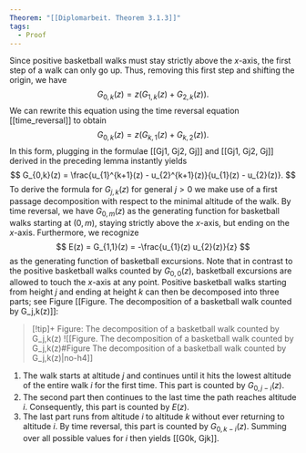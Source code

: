 ```yaml
---
Theorem: "[[Diplomarbeit. Theorem 3.1.3]]"
tags:
  - Proof
---
```


Since positive basketball walks must stay strictly above the $x$-axis, the first step of a walk can only go up.
Thus, removing this first step and shifting the origin, we have
$$
G_{0,k}(z) = z(G_{1,k}(z) + G_{2,k}(z)).
$$
We can rewrite this equation using the time reversal equation [[time_reversal]] to obtain
$$
G_{0,k}(z) = z(G_{k,1}(z) + G_{k,2}(z)).
$$
In this form, plugging in the formulae [[Gj1, Gj2, Gj]] and [[Gj1, Gj2, Gj]] derived in the preceding lemma instantly yields 
$$
G_{0,k}(z) = \frac{u_{1}^{k+1}(z) - u_{2}^{k+1}(z)}{u_{1}(z) - u_{2}(z)}.
$$
To derive the formula for $G_{j,k}(z)$ for general $j > 0$ we make use of a first passage decomposition with respect to the minimal altitude of the walk. 
By time reversal, we have $G_{0,m}(z)$ as the generating function for basketball walks starting at $(0,m)$, staying strictly above the $x$-axis, but ending on the $x$-axis.
Furthermore, we recognize
$$
E(z) = G_{1,1}(z) = -\frac{u_{1}(z) u_{2}(z)}{z}
$$ 
as the generating function of basketball excursions. Note that in contrast to the positive basketball walks counted by $G_{0,0}(z)$, basketball excursions are allowed to touch the $x$-axis at any point. 
Positive basketball walks starting from height $j$ and ending at height $k$ can then be decomposed into three parts; see Figure [[Figure. The decomposition of a basketball walk counted by G_j,k(z)]]:

> [!tip]+ Figure: The decomposition of a basketball walk counted by G_j,k(z)
> ![[Figure. The decomposition of a basketball walk counted by G_j,k(z)#Figure The decomposition of a basketball walk counted by G_j,k(z)|no-h4]]

1. The walk starts at altitude $j$ and continues until it hits the lowest altitude of the entire walk $i$ for the first time. This part is counted by $G_{0,j-i}(z)$.
2. The second part then continues to the last time the path reaches altitude $i$. Consequently, this part is counted by $E(z)$.
3. The last part runs from altitude $i$ to altitude $k$ without ever returning to altitude $i$. By time reversal, this part is counted by $G_{0,k-i}(z)$.
Summing over all possible values for $i$ then yields [[G0k, Gjk]].
